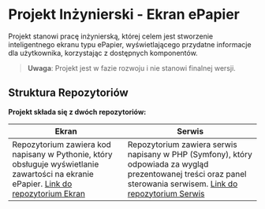 # Projekt Inżynierski - Ekran ePapier
Projekt stanowi pracę inżynierską, której celem jest stworzenie inteligentnego ekranu typu ePapier, wyświetlającego przydatne informacje dla użytkownika, korzystając z dostępnych komponentów.

> **Uwaga**: Projekt jest w fazie rozwoju i nie stanowi finalnej wersji.

## Struktura Repozytoriów
**Projekt składa się z dwóch repozytoriów:**

| Ekran  | Serwis |
|--------|--------|
| Repozytorium zawiera kod napisany w Pythonie, który obsługuje wyświetlanie zawartości na ekranie ePapier. [Link do repozytorium Ekran](https://github.com/smpol/ePapier-Python) | Repozytorium zawiera serwis napisany w PHP (Symfony), który odpowiada za wygląd prezentowanej treści oraz panel sterowania serwisem. [Link do repozytorium Serwis](https://github.com/smpol/ePapier-PHP) |
